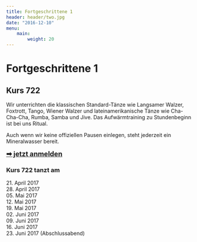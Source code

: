 ```yaml
---
title: Fortgeschrittene 1
header: header/two.jpg
date: "2016-12-10"
menu: 
    main:
        weight: 20
---
```


# Fortgeschrittene 1
## Kurs 722

Wir unterrichten die klassischen Standard-Tänze wie Langsamer Walzer, Foxtrott, Tango, Wiener Walzer und lateinamerikanische Tänze wie Cha-Cha-Cha, Rumba, Samba und Jive. Das Aufwärmtraining zu Stundenbeginn ist bei uns Ritual.

Auch wenn wir keine offiziellen Pausen einlegen, steht jederzeit ein Mineralwasser bereit.

<span style="font-size: 1.3em;">**[➡ jetzt anmelden](kontakt)**</span>

### Kurs 722 tanzt am

21\. April 2017  
28\. April 2017  
05\. Mai 2017  
12\. Mai 2017  
19\. Mai 2017  
02\. Juni 2017  
09\. Juni 2017  
16\. Juni 2017  
23\. Juni 2017 (Abschlussabend)  
